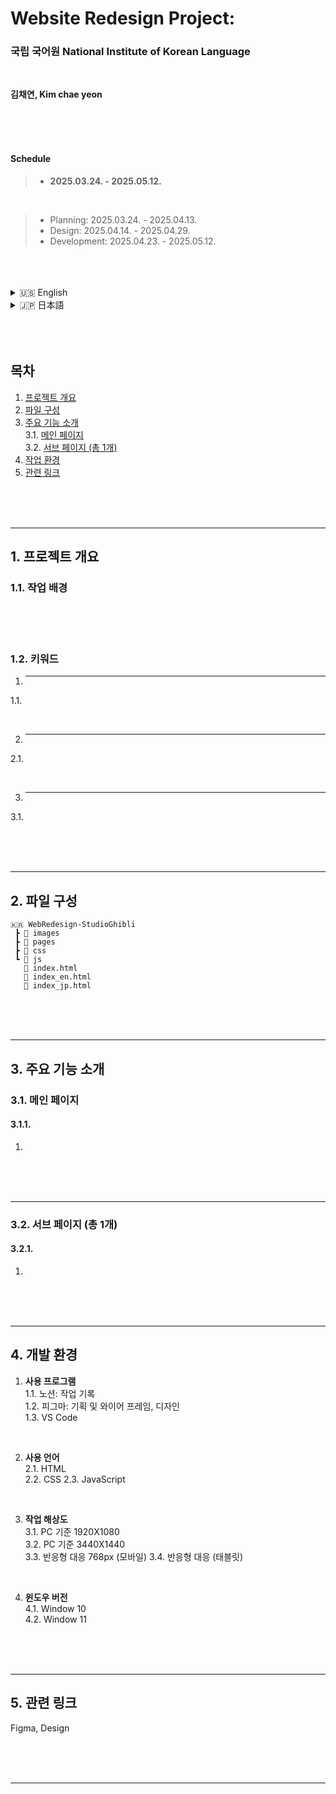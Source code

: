 # **Website Redesign Project:** 
### 국립 국어원 National Institute of Korean Language   

<br/>
    
**김채연, Kim chae yeon**     

<br/>
<br/>
<br/>

#### **Schedule** 
> - **2025.03.24. - 2025.05.12.**

</br>

> - Planning: 2025.03.24. - 2025.04.13.
> - Design: 2025.04.14. - 2025.04.29.
> - Development: 2025.04.23. - 2025.05.12.

<br/>
<br/>
<br/>

<details>
<summary>🇺🇸 English</summary>

# National Institute of Korean Language  
National Institute of Korean Language  

</details>
   
<details>
<summary>🇯🇵 日本語</summary>

# 国立国語院  
国立国語院

</details>  

<br/>
<br/>
<br/>

## 목차
1. [프로젝트 개요](#프로젝트-개요)   
2. [파일 구성](#파일-구성)   
3. [주요 기능 소개](#주요-기능-소개)   
    3.1. [메인 페이지](#메인-페이지)   
    3.2. [서브 페이지 (총 1개)](#서브-페이지-총-1개)   
4. [작업 환경](#작업-환경)   
5. [관련 링크](#관련-링크)   

</br>
</br>
</br>

---

## 1. 프로젝트 개요

### 1.1. 작업 배경

</br>
</br>
</br>

### 1.2. 키워드

1. ** **   
  1.1. 

</br>

2. ** **   
  2.1. 

</br>

3. ** **   
  3.1. 

</br>
</br>
</br>

---

## 2. 파일 구성
```
🇰🇷 WebRedesign-StudioGhibli   
 ┣ 📂 images   
 ┣ 📂 pages      
 ┣ 📂 css    
 ┗ 📂 js    
   📄 index.html    
   📄 index_en.html   
   📄 index_jp.html
```

   </br>
   </br>
   </br>

---

## 3. 주요 기능 소개

### 3.1. 메인 페이지
#### 3.1.1. 
1. 

</br>
</br>
</br>

---

### 3.2. 서브 페이지 (총 1개)

#### 3.2.1. 
1. 

</br>
</br>
</br>

---

## 4. 개발 환경
1.  **사용 프로그램**   
    1.1.  노션: 작업 기록   
    1.2.  피그마: 기획 및 와이어 프레임, 디자인    
    1.3.  VS Code
    
    </br>
    
2.  **사용 언어**    
    2.1.  HTML   
    2.2.  CSS 
    2.3.  JavaScript
    
    </br>
    
3.  **작업 해상도**   
    3.1.  PC 기준 1920X1080   
    3.2.  PC 기준 3440X1440   
    3.3.  반응형 대응 768px (모바일)
    3.4.  반응형 대응 (태블릿)
    
    </br>
    
5.  **윈도우 버전**   
    4.1.  Window 10   
    4.2.  Window 11   

</br>
</br>
</br>

---

## 5. 관련 링크
Figma, Design 

</br>
</br>
</br>


---


